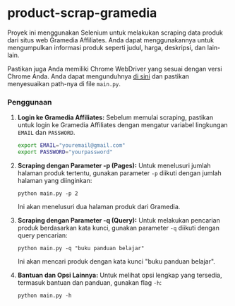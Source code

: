 # product-scrap-gramedia

Proyek ini menggunakan Selenium untuk melakukan scraping data produk dari situs web Gramedia Affiliates. Anda dapat menggunakannya untuk mengumpulkan informasi produk seperti judul, harga, deskripsi, dan lain-lain.


Pastikan juga Anda memiliki Chrome WebDriver yang sesuai dengan versi Chrome Anda. Anda dapat mengunduhnya [di sini](https://sites.google.com/a/chromium.org/chromedriver/downloads) dan pastikan menyesuaikan path-nya di file `main.py`.

### Penggunaan

1. **Login ke Gramedia Affiliates:**
   Sebelum memulai scraping, pastikan untuk login ke Gramedia Affiliates dengan mengatur variabel lingkungan `EMAIL` dan `PASSWORD`.

   ```bash
   export EMAIL="youremail@gmail.com"
   export PASSWORD="yourpassword"
   ```

   
2. **Scraping dengan Parameter -p (Pages):**
   Untuk menelusuri jumlah halaman produk tertentu, gunakan parameter `-p` diikuti dengan jumlah halaman yang diinginkan:
   ```
   python main.py -p 2
   ```
   Ini akan menelusuri dua halaman produk dari Gramedia.

3. **Scraping dengan Parameter -q (Query):**
   Untuk melakukan pencarian produk berdasarkan kata kunci, gunakan parameter `-q` diikuti dengan query pencarian:
   ```
   python main.py -q "buku panduan belajar"
   ```
   Ini akan mencari produk dengan kata kunci "buku panduan belajar".

4. **Bantuan dan Opsi Lainnya:**
   Untuk melihat opsi lengkap yang tersedia, termasuk bantuan dan panduan, gunakan flag `-h`:
   ```
   python main.py -h
   ```



